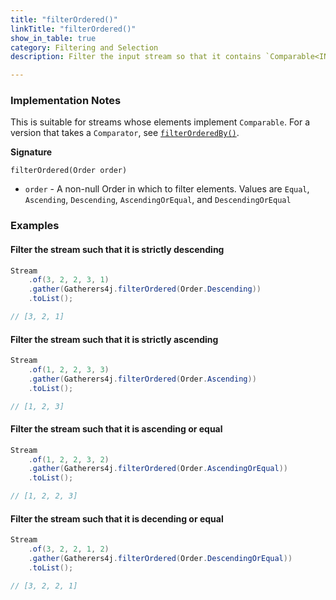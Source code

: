 ```yaml
---
title: "filterOrdered()"
linkTitle: "filterOrdered()"
show_in_table: true
category: Filtering and Selection
description: Filter the input stream so that it contains `Comparable<INPUT>` elements in the order provided.

---
```


### Implementation Notes

This is suitable for streams whose elements implement `Comparable`. For a version that takes a `Comparator`, 
see [`filterOrderedBy()`](/gatherers/filtering-and-selection/filterorderedby/).

**Signature**

`filterOrdered(Order order)`
* `order` - A non-null Order in which to filter elements. Values are `Equal`, `Ascending`, `Descending`, `AscendingOrEqual`, and `DescendingOrEqual`


### Examples

#### Filter the stream such that it is strictly descending

```java
Stream
    .of(3, 2, 2, 3, 1)
    .gather(Gatherers4j.filterOrdered(Order.Descending))
    .toList();

// [3, 2, 1]
```

#### Filter the stream such that it is strictly ascending

```java
Stream
    .of(1, 2, 2, 3, 3)
    .gather(Gatherers4j.filterOrdered(Order.Ascending))
    .toList();

// [1, 2, 3]
```

#### Filter the stream such that it is ascending or equal

```java
Stream
    .of(1, 2, 2, 3, 2)
    .gather(Gatherers4j.filterOrdered(Order.AscendingOrEqual))
    .toList();

// [1, 2, 2, 3]
```

#### Filter the stream such that it is decending or equal

```java
Stream
    .of(3, 2, 2, 1, 2)
    .gather(Gatherers4j.filterOrdered(Order.DescendingOrEqual))
    .toList();

// [3, 2, 2, 1]
```
